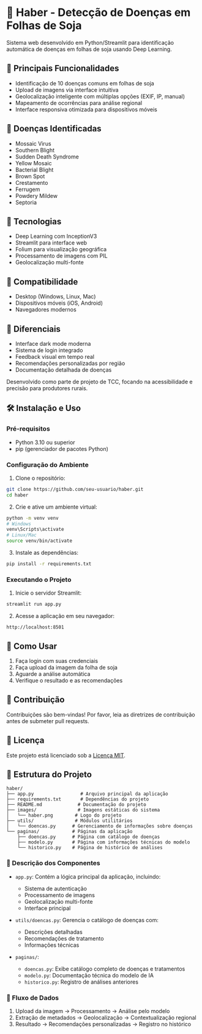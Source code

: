 # 🌿 Haber - Detecção de Doenças em Folhas de Soja

Sistema web desenvolvido em Python/Streamlit para identificação automática de doenças em folhas de soja usando Deep Learning.

## 🎯 Principais Funcionalidades
- Identificação de 10 doenças comuns em folhas de soja
- Upload de imagens via interface intuitiva
- Geolocalização inteligente com múltiplas opções (EXIF, IP, manual)
- Mapeamento de ocorrências para análise regional
- Interface responsiva otimizada para dispositivos móveis

## 🔬 Doenças Identificadas
- Mossaic Virus
- Southern Blight
- Sudden Death Syndrome
- Yellow Mosaic
- Bacterial Blight
- Brown Spot
- Crestamento
- Ferrugem
- Powdery Mildew
- Septoria

## 🧠 Tecnologias
- Deep Learning com InceptionV3
- Streamlit para interface web
- Folium para visualização geográfica
- Processamento de imagens com PIL
- Geolocalização multi-fonte

## 📱 Compatibilidade
- Desktop (Windows, Linux, Mac)
- Dispositivos móveis (iOS, Android)
- Navegadores modernos

## 🚀 Diferenciais
- Interface dark mode moderna
- Sistema de login integrado
- Feedback visual em tempo real
- Recomendações personalizadas por região
- Documentação detalhada de doenças

Desenvolvido como parte de projeto de TCC, focando na acessibilidade e precisão para produtores rurais.

## 🛠️ Instalação e Uso

### Pré-requisitos
- Python 3.10 ou superior
- pip (gerenciador de pacotes Python)

### Configuração do Ambiente
1. Clone o repositório:
```bash
git clone https://github.com/seu-usuario/haber.git
cd haber
```

2. Crie e ative um ambiente virtual:
```bash
python -m venv venv
# Windows
venv\Scripts\activate
# Linux/Mac
source venv/bin/activate
```

3. Instale as dependências:
```bash
pip install -r requirements.txt
```

### Executando o Projeto
1. Inicie o servidor Streamlit:
```bash
streamlit run app.py
```

2. Acesse a aplicação em seu navegador:
```
http://localhost:8501
```

## 📝 Como Usar
1. Faça login com suas credenciais
2. Faça upload da imagem da folha de soja
3. Aguarde a análise automática
4. Verifique o resultado e as recomendações

## 👥 Contribuição
Contribuições são bem-vindas! Por favor, leia as diretrizes de contribuição antes de submeter pull requests.

## 📄 Licença
Este projeto está licenciado sob a [Licença MIT](LICENSE).

## 📁 Estrutura do Projeto

```
haber/
├── app.py                 # Arquivo principal da aplicação
├── requirements.txt       # Dependências do projeto
├── README.md             # Documentação do projeto
├── images/               # Imagens estáticas do sistema
│   └── haber.png        # Logo do projeto
├── utils/               # Módulos utilitários
│   └── doencas.py      # Gerenciamento de informações sobre doenças
└── paginas/            # Páginas da aplicação
    ├── doencas.py      # Página com catálogo de doenças
    ├── modelo.py       # Página com informações técnicas do modelo
    └── historico.py    # Página de histórico de análises
```

### 📂 Descrição dos Componentes

- `app.py`: Contém a lógica principal da aplicação, incluindo:
  - Sistema de autenticação
  - Processamento de imagens
  - Geolocalização multi-fonte
  - Interface principal

- `utils/doencas.py`: Gerencia o catálogo de doenças com:
  - Descrições detalhadas
  - Recomendações de tratamento
  - Informações técnicas

- `paginas/`:
  - `doencas.py`: Exibe catálogo completo de doenças e tratamentos
  - `modelo.py`: Documentação técnica do modelo de IA
  - `historico.py`: Registro de análises anteriores

### 🔄 Fluxo de Dados

1. Upload da imagem → Processamento → Análise pelo modelo
2. Extração de metadados → Geolocalização → Contextualização regional
3. Resultado → Recomendações personalizadas → Registro no histórico

